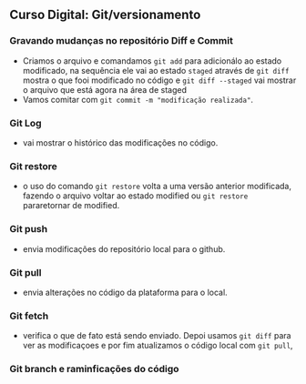 ## Curso Digital: Git/versionamento

### Gravando mudanças no repositório Diff e Commit

- Criamos o arquivo e comandamos `git add` para adicionálo ao estado modificado, na sequência ele vai ao estado `staged` através de `git diff` mostra o que fooi modificado no código e `git diff --staged` vai mostrar o arquivo que está agora na área de staged
- Vamos comitar com `git commit -m "modificação realizada"`.

### Git Log
- vai mostrar o histórico das modificações no código.

### Git restore
- o uso do comando `git restore` volta a uma versão anterior modificada, fazendo o arquivo voltar ao estado modified ou `git restore` pararetornar de modified.

### Git push 
- envia modificações do repositório local para o github.

### Git pull
- envia alterações no código da plataforma para o local.
  
### Git fetch
- verifica o que de fato está sendo enviado. Depoi usamos `git diff` para ver as modificaçoes e por fim atualizamos o código local com `git pull`,

### Git branch e raminficações do código